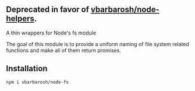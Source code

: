 Deprecated in favor of [vbarbarosh/node-helpers](https://github.com/vbarbarosh/node-helpers).
--

A thin wrappers for Node's fs module

The goal of this module is to provide a uniform naming of
file system related functions and make all of them return
promises.

## Installation

```
npm i vbarbarosh/node-fs
```

